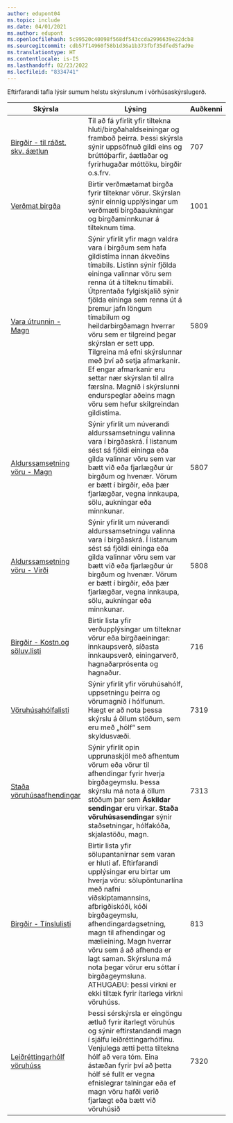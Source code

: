 ```yaml
---
author: edupont04
ms.topic: include
ms.date: 04/01/2021
ms.author: edupont
ms.openlocfilehash: 5c99520c40098f568df543ccda2996639e22dcb8
ms.sourcegitcommit: cdb57f14960f58b1d36a1b373fbf35dfed5fad9e
ms.translationtype: HT
ms.contentlocale: is-IS
ms.lasthandoff: 02/23/2022
ms.locfileid: "8334741"
---
```

Eftirfarandi tafla lýsir sumum helstu skýrslunum í vörhúsaskýrslugerð.

| Skýrsla | Lýsing | Auðkenni | 
|---------|---------|---------|
|[Birgðir - til ráðst. skv. áætlun](https://businesscentral.dynamics.com?report=707)|Til að fá yfirlit yfir tiltekna hluti/birgðahaldseiningar og framboð þeirra. Þessi skýrsla sýnir uppsöfnuð gildi eins og brúttóþarfir, áætlaðar og fyrirhugaðar móttöku, birgðir o.s.frv. |707|
|[Verðmat birgða](https://businesscentral.dynamics.com?report=1001)|Birtir verðmætamat birgða fyrir tilteknar vörur. Skýrslan sýnir einnig upplýsingar um verðmæti birgðaaukningar og birgðaminnkunar á tilteknum tíma.|1001|
|[Vara útrunnin - Magn](https://businesscentral.dynamics.com?report=5809)|Sýnir yfirlit yfir magn valdra vara í birgðum sem hafa gildistíma innan ákveðins tímabils. Listinn sýnir fjölda eininga valinnar vöru sem renna út á tilteknu tímabili. Útprentaða fylgiskjalið sýnir fjölda eininga sem renna út á þremur jafn löngum tímabilum og heildarbirgðamagn hverrar vöru sem er tilgreind þegar skýrslan er sett upp.<br>Tilgreina má efni skýrslunnar með því að setja afmarkanir. Ef engar afmarkanir eru settar nær skýrslan til allra færslna. Magnið í skýrslunni endurspeglar aðeins magn vöru sem hefur skilgreindan gildistíma.|5809|
|[Aldurssamsetning vöru - Magn](https://businesscentral.dynamics.com?report=5807)|Sýnir yfirlit um núverandi aldurssamsetningu valinna vara í birgðaskrá. Í listanum sést sá fjöldi eininga eða gilda valinnar vöru sem var bætt við eða fjarlægður úr birgðum og hvenær. Vörum er bætt í birgðir, eða þær fjarlægðar, vegna innkaupa, sölu, aukningar eða minnkunar.|5807|
|[Aldurssamsetning vöru - Virði](https://businesscentral.dynamics.com?report=5808)|Sýnir yfirlit um núverandi aldurssamsetningu valinna vara í birgðaskrá. Í listanum sést sá fjöldi eininga eða gilda valinnar vöru sem var bætt við eða fjarlægður úr birgðum og hvenær. Vörum er bætt í birgðir, eða þær fjarlægðar, vegna innkaupa, sölu, aukningar eða minnkunar.|5808|
|[Birgðir - Kostn.og söluv.listi](https://businesscentral.dynamics.com?report=716)|Birtir lista yfir verðupplýsingar um tilteknar vörur eða birgðaeiningar: innkaupsverð, síðasta innkaupsverð, einingarverð, hagnaðarprósenta og hagnaður. |716|
|[Vöruhúsahólfalisti](https://businesscentral.dynamics.com?report=7319)|Sýnir yfirlit yfir vöruhúsahólf, uppsetningu þeirra og vörumagnið í hólfunum. Hægt er að nota þessa skýrslu á öllum stöðum, sem eru með „hólf“ sem skyldusvæði. |7319|
|[Staða vöruhúsaafhendingar](https://businesscentral.dynamics.com?report=7313)|Sýnir yfirlit opin upprunaskjöl með afhentum vörum eða vörur til afhendingar fyrir hverja birgðageymslu. Þessa skýrslu má nota á öllum stöðum þar sem **Áskildar sendingar** eru virkar. **Staða vöruhúsasendingar** sýnir staðsetningar, hólfakóða, skjalastöðu, magn.|7313|
|[Birgðir - Tínslulisti](https://businesscentral.dynamics.com?report=813)|Birtir lista yfir sölupantanirnar sem varan er hluti af. Eftirfarandi upplýsingar eru birtar um hverja vöru: sölupöntunarlína með nafni viðskiptamannsins, afbrigðiskóði, kóði birgðageymslu, afhendingardagsetning, magn til afhendingar og mælieining. Magn hverrar vöru sem á að afhenda er lagt saman. Skýrsluna má nota þegar vörur eru sóttar í birgðageymsluna.<br>ATHUGAÐU: þessi virkni er ekki tiltæk fyrir ítarlega virkni vöruhúss.|813|
|[Leiðréttingarhólf vöruhúss](https://businesscentral.dynamics.com?report=7320)|Þessi sérskýrsla er eingöngu ætluð fyrir ítarlegt vöruhús og sýnir eftirstandandi magn í sjálfu leiðréttingarhólfinu. Venjulega ætti þetta tiltekna hólf að vera tóm. Eina ástæðan fyrir því að þetta hólf sé fullt er vegna efnislegrar talningar eða ef magn vöru hafði verið fjarlægt eða bætt við vöruhúsið|7320|